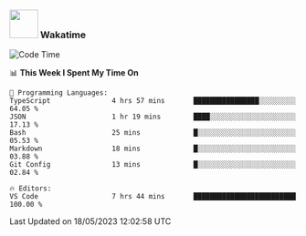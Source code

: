 ### <img src="https://media.giphy.com/media/VgCDAzcKvsR6OM0uWg/giphy.gif" width="50"> Wakatime

  <!--START_SECTION:waka-->
![Code Time](http://img.shields.io/badge/Code%20Time-1%2C410%20hrs%2018%20mins-blue)

📊 **This Week I Spent My Time On** 

```text
💬 Programming Languages: 
TypeScript               4 hrs 57 mins       ████████████████░░░░░░░░░   64.05 % 
JSON                     1 hr 19 mins        ████░░░░░░░░░░░░░░░░░░░░░   17.13 % 
Bash                     25 mins             █░░░░░░░░░░░░░░░░░░░░░░░░   05.53 % 
Markdown                 18 mins             █░░░░░░░░░░░░░░░░░░░░░░░░   03.88 % 
Git Config               13 mins             █░░░░░░░░░░░░░░░░░░░░░░░░   02.84 % 

🔥 Editors: 
VS Code                  7 hrs 44 mins       █████████████████████████   100.00 % 
```


 Last Updated on 18/05/2023 12:02:58 UTC
<!--END_SECTION:waka-->
